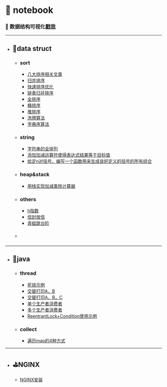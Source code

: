 # :name_badge: notebook
### :eyes: 数据结构可视化[戳我](https://www.cs.usfca.edu/~galles/visualization/Algorithms.html)

--------------------------

- ## :racehorse:data struct

  - ### sort

    - [八大排序相关文章](https://www.jianshu.com/p/8edba972b4b0)
    - [归并排序](https://github.com/xiao-ren-wu/notebook/blob/master/src/c/sort/%E5%BD%92%E5%B9%B6%E6%8E%92%E5%BA%8F.cpp)
    - [快速排序优化](https://github.com/xiao-ren-wu/notebook/blob/master/src/c/sort/%E5%BF%AB%E9%80%9F%E6%8E%92%E5%BA%8F%E4%BC%98%E5%8C%96.cpp)
    - [链表归并排序](https://github.com/xiao-ren-wu/notebook/blob/master/src/c/sort/%E9%93%BE%E8%A1%A8%E5%BD%92%E5%B9%B6%E6%8E%92%E5%BA%8F.cpp)
    - [全排序](https://github.com/xiao-ren-wu/notebook/blob/master/src/c/sort/%E5%85%A8%E6%8E%92%E5%BA%8F.cpp)
    - [桶排序](https://github.com/xiao-ren-wu/notebook/blob/master/src/c/sort/%E6%95%B0%E6%8D%AE%E6%AF%94%E8%BE%83%E9%9B%86%E4%B8%AD%E7%9A%84%E6%8E%92%E5%BA%8F.cpp)
    - [堆排序](https://github.com/xiao-ren-wu/notebook/blob/master/src/c/sort/%E6%8E%A8%E6%8E%92%E5%BA%8F.cpp)
    - [洗牌算法](https://github.com/xiao-ren-wu/notebook/blob/master/src/c/sort/%E6%B4%97%E7%89%8C%E7%AE%97%E6%B3%95.cpp)
    - [字典序算法](https://github.com/xiao-ren-wu/notebook/blob/master/src/c/sort/%E5%AD%97%E5%85%B8%E5%BA%8F%E7%AE%97%E6%B3%95.cpp)

  - ### string

    - [字符串的全排列](https://github.com/xiao-ren-wu/notebook/blob/master/src/c/string/%E5%AD%97%E7%AC%A6%E4%B8%B2%E7%9A%84%E6%89%80%E6%9C%89%E9%A1%BA%E5%BA%8F.cpp)
    - [添加加减运算符使得表达式结果等于目标值](https://github.com/xiao-ren-wu/notebook/blob/master/src/c/string/%E6%B7%BB%E5%8A%A0%E5%8A%A0%E5%87%8F%E8%BF%90%E7%AE%97%E7%AC%A6.cpp)
    - [给定n对括号，编写一个函数用来生成良好定义的括号的所有组合](https://github.com/xiao-ren-wu/notebook/blob/master/src/c/string/%E7%BB%99%E5%AE%9An%E5%AF%B9%E6%8B%AC%E5%8F%B7%EF%BC%8C%E7%BC%96%E5%86%99%E4%B8%80%E4%B8%AA%E5%87%BD%E6%95%B0%E7%94%A8%E6%9D%A5%E7%94%9F%E6%88%90%E8%89%AF%E5%A5%BD%E5%AE%9A%E4%B9%89%E7%9A%84%E6%8B%AC%E5%8F%B7%E7%9A%84%E6%89%80%E6%9C%89%E7%BB%84%E5%90%88.cpp)

  - ### heap&stack

    - [用栈实现加减乘除计算器](https://github.com/xiao-ren-wu/notebook/blob/master/src/c/other/%E7%94%A8%E6%A0%88%E8%AE%A1%E7%AE%97%E5%8A%A0%E5%87%8F%E4%B9%98%E9%99%A4.cpp)

  - ### others

    - [h指数](https://github.com/xiao-ren-wu/notebook/blob/master/src/c/other/%E7%93%9C%E5%AD%90-h%E6%8C%87%E6%95%B0.cpp)
    - [信封放信](https://github.com/xiao-ren-wu/notebook/blob/master/src/c/other/%E4%BF%A1%E5%B0%81%E6%94%BE%E4%BF%A1.cpp)
    - [青蛙跳台阶](https://github.com/xiao-ren-wu/notebook/blob/master/src/c/other/%E9%9D%92%E8%9B%99%E8%B7%B3%E5%8F%B0%E9%98%B6.cpp)

  - ### 

-------------------------

- ## :octopus:java

  - ### thread

    - [死锁示例](https://github.com/xiao-ren-wu/notebook/blob/master/src/java/thread/DeadLock.java)
    - [交替打印A，B](https://github.com/xiao-ren-wu/notebook/blob/master/src/java/thread/PrintAandB.java)
    - [交替打印A，B，C](https://github.com/xiao-ren-wu/notebook/blob/master/src/java/thread/PrintABC.java)
    - [单个生产者消费者](https://github.com/xiao-ren-wu/notebook/blob/master/src/java/thread/ProducerConsumerDemo.java)
    - [多个生产者消费者](https://github.com/xiao-ren-wu/notebook/blob/master/src/java/thread/ProducersConsumersDemo.java)
    - [ReentrantLock+Condition使用示例](https://github.com/xiao-ren-wu/notebook/blob/master/src/java/thread/LockDemo.java)

  - ### collect

    - [遍历map的4种方式](https://github.com/xiao-ren-wu/notebook/blob/master/src/java/collect/%E9%81%8D%E5%8E%86map%E7%9A%84%E5%9B%9B%E7%A7%8D%E6%96%B9%E5%BC%8F.java)

----------------------
- ## :golf:NGINX
  - [NGINX安装](https://github.com/xiao-ren-wu/notebook/blob/master/src/nginx/nginx.md)

